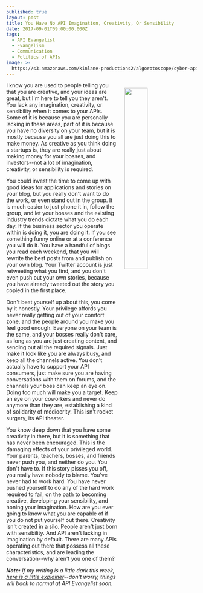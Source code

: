 ```yaml
---
published: true
layout: post
title: You Have No API Imagination, Creativity, Or Sensibility
date: 2017-09-01T09:00:00.000Z
tags:
  - API Evangelist
  - Evangelism
  - Communication
  - Politics of APIs
image: >-
  https://s3.amazonaws.com/kinlane-productions2/algorotoscope/cyber-api-description-wars/mosaic-face_internet_numbers.jpg
---
```

<p><img src="https://s3.amazonaws.com/kinlane-productions2/algorotoscope/cyber-api-description-wars/mosaic-face_internet_numbers.jpg" align="right" width="35%" style="padding: 15px;" /></p>I know you are used to people telling you that you are creative, and your ideas are great, but I'm here to tell you they aren't. You lack any imagination, creativity, or sensibility when it comes to your APIs. Some of it is because you are personally lacking in these areas, part of it is because you have no diversity on your team, but it is mostly because you all are just doing this to make money. As creative as you think doing a startups is, they are really just about making money for your bosses, and investors--not a lot of imagination, creativity, or sensibility is required.

You could invest the time to come up with good ideas for applications and stories on your blog, but you really don't want to do the work, or even stand out in the group. It is much easier to just phone it in, follow the group, and let your bosses and the existing industry trends dictate what you do each day. If the business sector you operate within is doing it, you are doing it. If you see something funny online or at a conference you will do it. You have a handful of blogs you read each weekend, that you will rewrite the best posts from and publish on your own blog. Your Twitter account is just retweeting what you find, and you don't even push out your own stories, because you have already tweeted out the story you copied in the first place.

Don't beat yourself up about this, you come by it honestly. Your privilege affords you never really getting out of your comfort zone, and the people around you make you feel good enough. Everyone on  your team is the same, and your bosses really don't care, as long as you are just creating content, and sending out all the required signals. Just make it look like you are always busy, and keep all the channels active. You don't actually have to support your API consumers, just make sure you are having conversations with them on forums, and the channels your boss can keep an eye on. Doing too much will make you a target. Keep an eye on your coworkers and never do anymore than they are, establishing a kind of solidarity of mediocrity. This isn't rocket surgery, its API theater.

You know deep down that you have some creativity in there, but it is something that has never been encouraged. This is the damaging effects of your privileged world. Your parents, teachers, bosses, and friends never push you, and neither do you. You don't have to. If this story pisses you off, you really have nobody to blame. You've never had to work hard. You have never pushed yourself to do any of the hard work required to fail, on the path to becoming creative, developing your sensibility, and honing your imagination. How are you ever going to know what you are capable of if you do not put yourself out there. Creativity isn't created in a silo. People aren't just born with sensibility. And API aren't lacking in imagination by default. There are many APIs operating out there that possess all these characteristics, and are leading the conversation--why aren't you one of them?

_**Note:** If my writing is a little dark this week, [here is a little explainer](http://apievangelist.com/2017/08/28/api-rant-vs-api-research/)--don't worry, things will back to normal at API Evangelist soon._
